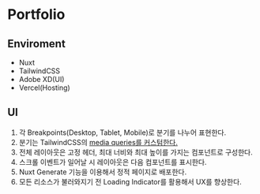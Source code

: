 # Portfolio

## Enviroment

- Nuxt
- TailwindCSS
- Adobe XD(UI)
- Vercel(Hosting)

## UI

1. 각 Breakpoints(Desktop, Tablet, Mobile)로 분기를 나누어 표현한다.
2. 분기는 TailwindCSS의 [media queries를 커스텀한다.](https://tailwindcss.com/docs/breakpoints#custom-media-queries)
3. 전체 레이아웃은 고정 헤더, 최대 너비와 최대 높이를 가지는 컴포넌트로 구성한다.
4. 스크롤 이벤트가 일어날 시 레이아웃은 다음 컴포넌트를 표시한다.
5. Nuxt Generate 기능을 이용해서 정적 페이지로 배포한다.
6. 모든 리소스가 불러와지기 전 Loading Indicator를 활용해서 UX를 향상한다.
